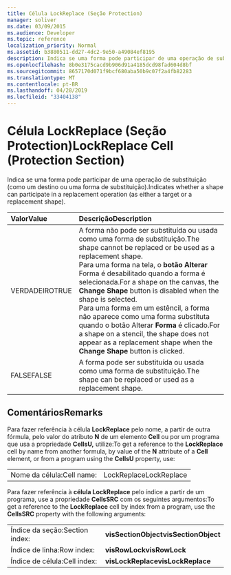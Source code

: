 ```yaml
---
title: Célula LockReplace (Seção Protection)
manager: soliver
ms.date: 03/09/2015
ms.audience: Developer
ms.topic: reference
localization_priority: Normal
ms.assetid: b3880511-dd27-4dc2-9e50-a49084ef8195
description: Indica se uma forma pode participar de uma operação de substituição (como um destino ou uma forma de substituição).
ms.openlocfilehash: 8b0e3175cacd9b906d91a4185dcd98fad604d8bf
ms.sourcegitcommit: 8657170d071f9bcf680aba50b9c07f2a4fb82283
ms.translationtype: MT
ms.contentlocale: pt-BR
ms.lasthandoff: 04/28/2019
ms.locfileid: "33404138"
---
```

# <a name="lockreplace-cell-protection-section"></a><span data-ttu-id="13b14-103">Célula LockReplace (Seção Protection)</span><span class="sxs-lookup"><span data-stu-id="13b14-103">LockReplace Cell (Protection Section)</span></span>

<span data-ttu-id="13b14-104">Indica se uma forma pode participar de uma operação de substituição (como um destino ou uma forma de substituição).</span><span class="sxs-lookup"><span data-stu-id="13b14-104">Indicates whether a shape can participate in a replacement operation (as either a target or a replacement shape).</span></span> 
  
|<span data-ttu-id="13b14-105">**Valor**</span><span class="sxs-lookup"><span data-stu-id="13b14-105">**Value**</span></span>|<span data-ttu-id="13b14-106">**Descrição**</span><span class="sxs-lookup"><span data-stu-id="13b14-106">**Description**</span></span>|
|:-----|:-----|
|<span data-ttu-id="13b14-107">VERDADEIRO</span><span class="sxs-lookup"><span data-stu-id="13b14-107">TRUE</span></span>  <br/> |<span data-ttu-id="13b14-108">A forma não pode ser substituída ou usada como uma forma de substituição.</span><span class="sxs-lookup"><span data-stu-id="13b14-108">The shape cannot be replaced or be used as a replacement shape.</span></span>  <br/> <span data-ttu-id="13b14-109">Para uma forma na tela, o **botão Alterar** Forma é desabilitado quando a forma é selecionada.</span><span class="sxs-lookup"><span data-stu-id="13b14-109">For a shape on the canvas, the **Change Shape** button is disabled when the shape is selected.</span></span>  <br/> <span data-ttu-id="13b14-110">Para uma forma em um estêncil, a forma não aparece como uma forma substituta quando o botão Alterar **Forma** é clicado.</span><span class="sxs-lookup"><span data-stu-id="13b14-110">For a shape on a stencil, the shape does not appear as a replacement shape when the **Change Shape** button is clicked.</span></span>  <br/> |
|<span data-ttu-id="13b14-111">FALSE</span><span class="sxs-lookup"><span data-stu-id="13b14-111">FALSE</span></span>  <br/> |<span data-ttu-id="13b14-112">A forma pode ser substituída ou usada como uma forma de substituição.</span><span class="sxs-lookup"><span data-stu-id="13b14-112">The shape can be replaced or used as a replacement shape.</span></span>  <br/> |
   
## <a name="remarks"></a><span data-ttu-id="13b14-113">Comentários</span><span class="sxs-lookup"><span data-stu-id="13b14-113">Remarks</span></span>

<span data-ttu-id="13b14-114">Para fazer referência à célula **LockReplace** pelo nome, a partir de outra fórmula, pelo valor do atributo **N** de um elemento **Cell** ou por um programa que usa a propriedade **CellsU,** utilize:</span><span class="sxs-lookup"><span data-stu-id="13b14-114">To get a reference to the **LockReplace** cell by name from another formula, by value of the **N** attribute of a **Cell** element, or from a program using the **CellsU** property, use:</span></span> 
  
|||
|:-----|:-----|
| <span data-ttu-id="13b14-115">Nome da célula:</span><span class="sxs-lookup"><span data-stu-id="13b14-115">Cell name:</span></span>  <br/> | <span data-ttu-id="13b14-116">LockReplace</span><span class="sxs-lookup"><span data-stu-id="13b14-116">LockReplace</span></span>  <br/> |
   
<span data-ttu-id="13b14-117">Para fazer referência à **célula LockReplace** pelo índice a partir de um programa, use a propriedade **CellsSRC** com os seguintes argumentos:</span><span class="sxs-lookup"><span data-stu-id="13b14-117">To get a reference to the **LockReplace** cell by index from a program, use the **CellsSRC** property with the following arguments:</span></span> 
  
|||
|:-----|:-----|
| <span data-ttu-id="13b14-118">Índice da seção:</span><span class="sxs-lookup"><span data-stu-id="13b14-118">Section index:</span></span>  <br/> |<span data-ttu-id="13b14-119">**visSectionObject**</span><span class="sxs-lookup"><span data-stu-id="13b14-119">**visSectionObject**</span></span> <br/> |
| <span data-ttu-id="13b14-120">Índice de linha:</span><span class="sxs-lookup"><span data-stu-id="13b14-120">Row index:</span></span>  <br/> |<span data-ttu-id="13b14-121">**visRowLock**</span><span class="sxs-lookup"><span data-stu-id="13b14-121">**visRowLock**</span></span> <br/> |
| <span data-ttu-id="13b14-122">Índice de célula:</span><span class="sxs-lookup"><span data-stu-id="13b14-122">Cell index:</span></span>  <br/> |<span data-ttu-id="13b14-123">**visLockReplace**</span><span class="sxs-lookup"><span data-stu-id="13b14-123">**visLockReplace**</span></span> <br/> |
   

